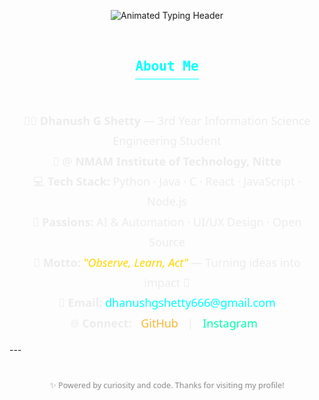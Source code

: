 <p align="center"> <img src="https://readme-typing-svg.demolab.com?font=Orbitron&size=44&pause=1800&color=ECECEC,F7B731,00FFFF,FFD700,FFFFFF,A5A5A5,00FFAB&background=00000000&center=true&vCenter=true&width=900&lines=Welcome+To+My+GitHub+Profile;I'm+Dhanush+G+Shetty;Observe+++%E2%9A%99%EF%B8%8F+++Learn+++%E2%9A%99%EF%B8%8F+++Act" alt="Animated Typing Header" /> </p> <div align="center" style="margin: 32px 0; font-family: 'Space Mono', monospace;"> <h2 style="color: #00FFFF; border-bottom: 1px solid #00FFFF; display: inline-block; padding-bottom: 8px;"> About Me </h2> </div> <div align="center" style="max-width: 720px; margin: 0 auto; font-family: 'Segoe UI', sans-serif; color: #ECECEC; line-height: 1.8; padding: 0 16px;"> <ul style="list-style: none; padding: 0; font-size: 18px;"> <li>🧑‍🎓 <strong>Dhanush G Shetty</strong> — 3rd Year Information Science Engineering Student</li> <li>🏫 @ <strong>NMAM Institute of Technology, Nitte</strong></li> <li>💻 <strong>Tech Stack:</strong> Python · Java · C · React · JavaScript · Node.js</li> <li>🚀 <strong>Passions:</strong> AI & Automation · UI/UX Design · Open Source</li> <li>🌊 <strong>Motto:</strong> <em style="color: #FFD700;">"Observe, Learn, Act"</em> — Turning ideas into impact 🚀</li> <li>📧 <strong>Email:</strong> <a href="mailto:dhanushgshetty666@gmail.com" style="color: #00FFFF; text-decoration: none;"> dhanushgshetty666@gmail.com </a> </li> <li>🌐 <strong>Connect:</strong> <a href="https://github.com/DZ1shetty" target="_blank" style="color: #F7B731; margin: 0 10px; text-decoration: none;">GitHub</a> | <a href="https://instagram.com/dhanu_shetty1105" target="_blank" style="color: #00FFAB; margin: 0 10px; text-decoration: none;">Instagram</a> </li> </ul> </div> --- <div align="center" style="margin-top: 40px; font-size: 0.9em; color: #8A8A8A; font-family: 'Segoe UI';"> ✨ Powered by curiosity and code. Thanks for visiting my profile! </div>
